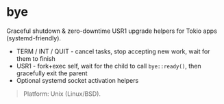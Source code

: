 # bye

Graceful shutdown & zero-downtime USR1 upgrade helpers for Tokio apps (systemd-friendly).

- TERM / INT / QUIT - cancel tasks, stop accepting new work, wait for them to finish
- USR1 - fork+exec self, wait for the child to call `bye::ready()`, then gracefully exit the parent
- Optional systemd socket activation helpers

> Platform: Unix (Linux/BSD).
